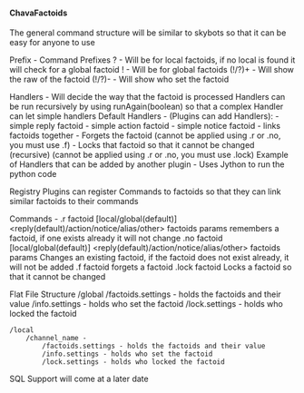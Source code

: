 #### ChavaFactoids 

The general command structure will be similar to skybots so that it can be easy for anyone to use

Prefix - Command Prefixes
	? - Will be for local factoids, if no local is found it will check for a global factoid
	! - Will be for global factoids
	(!/?)+ -  Will show the raw of the factoid
	(!/?)- - Will show who set the factoid
	
Handlers - Will decide the way that the factoid is processed
	Handlers can be run recursively by using runAgain(boolean) so that a complex Handler can let simple handlers 
	Default Handlers - (Plugins can add Handlers):
		<reply> - simple reply factoid
		<action> - simple action factoid
		<notice> - simple notice factoid
		<alias> - links factoids together 
		<forget> - Forgets the factoid (cannot be applied using .r or .no, you must use .f)
		<locked> - Locks that factoid so that it cannot be changed (recursive) (cannot be applied using .r or .no, you must use .lock)
	Example of Handlers that can be added by another plugin
		<python> - Uses Jython to run the python code

Registry 
	Plugins can register Commands to factoids so that they can link similar factoids to their commands
		
Commands - 
	.r factoid [local/global(default)] <reply(default)/action/notice/alias/other> factoids params
		remembers a factoid, if one exists already it will not change
	.no factoid [local/global(default)] <reply(default)/action/notice/alias/other> factoids params
		Changes an existing factoid, if the factoid does not exist already, it will not be added
	.f factoid 
		forgets a factoid
	.lock factoid 
		Locks a factoid so that it cannot be changed
		
Flat File Structure
	/global
		/factoids.settings - holds the factoids and their value
		/info.settings - holds who set the factoid
		/lock.settings - holds who locked the factoid
		
	/local
		/channel_name - 
			/factoids.settings - holds the factoids and their value
			/info.settings - holds who set the factoid
			/lock.settings - holds who locked the factoid
			
		
SQL Support will come at a later date
